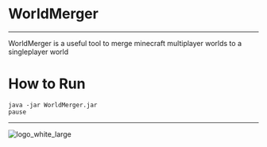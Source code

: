 # WorldMerger

---

WorldMerger is a useful tool to merge minecraft multiplayer worlds to a singleplayer world

# How to Run 

```
java -jar WorldMerger.jar
pause
```
---

![logo_white_large](https://user-images.githubusercontent.com/80217114/157707596-ddf31272-8360-4356-8ed6-405ce45e536c.png)
